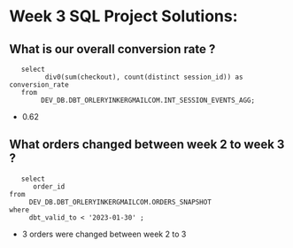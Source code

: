 
# Week 3 SQL Project Solutions:

##  What is our overall conversion rate ? 
```
   select 
         div0(sum(checkout), count(distinct session_id)) as conversion_rate
   from 
        DEV_DB.DBT_ORLERYINKERGMAILCOM.INT_SESSION_EVENTS_AGG;
```

 - 0.62

##  What orders changed between week 2 to week 3 ? 
```
   select 
      order_id
from 
     DEV_DB.DBT_ORLERYINKERGMAILCOM.ORDERS_SNAPSHOT
where 
     dbt_valid_to < '2023-01-30' ;
```

 - 3 orders were changed between week 2 to 3
